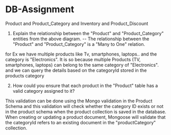 # DB-Assignment
Product and Product_Category and  Inventory and Product_Discount

1. Explain the relationship between the "Product" and "Product_Category" entities from the above diagram.
--
The relationship between the "Product" and "Product_Category" is a "Many to One" relation.

for Ex we have multiple products like Tv, smartphones, laptops.. and the category is "Electronics".
It is so because multiple Products (TV, smartphones, laptops) can belong to the same category of "Electronics".
and we can query the details based on the categoryId stored in the products category


2.  How could you ensure that each product in the "Product" table has a valid category assigned to it?

 This validation can be done using the Mongo validation in the Product Schema and this validation will check whether the category ID exists or not in the 
 product schema when the product collection is saved in the database.
 When creating or updating a product document, Mongoose will validate that the categoryId refers to an existing document in the "productCategory" collection.

   
